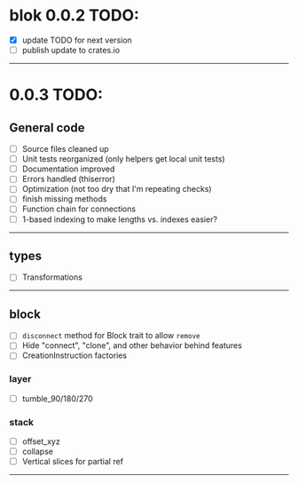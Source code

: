 
# blok 0.0.2 TODO:

- [x] update TODO for next version
- [ ] publish update to crates.io

----
# 0.0.3 TODO:

## General code
- [ ] Source files cleaned up 
- [ ] Unit tests reorganized (only helpers get local unit tests)
- [ ] Documentation improved
- [ ] Errors handled (thiserror)
- [ ] Optimization (not too dry that I'm repeating checks)
- [ ] finish missing methods
- [ ] Function chain for connections
- [ ] 1-based indexing to make lengths vs. indexes easier? 

----

## types
- [ ] Transformations 

----

## block
- [ ] `disconnect` method for Block trait to allow `remove`
- [ ] Hide "connect", "clone", and other behavior behind features
- [ ] CreationInstruction factories

### layer 
- [ ] tumble_90/180/270

### stack 
- [ ] offset_xyz 
- [ ] collapse 
- [ ] Vertical slices for partial ref

----



